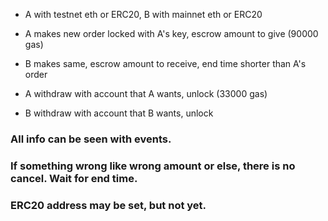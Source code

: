 - A with testnet eth or ERC20, B with mainnet eth or ERC20

- A makes new order locked with A's key, escrow amount to give (90000 gas)

- B makes same, escrow amount to receive, end time shorter than A's order

- A withdraw with account that A wants, unlock (33000 gas)

- B withdraw with account that B wants, unlock

### All info can be seen with events.

### If something wrong like wrong amount or else, there is no cancel. Wait for end time.

### ERC20 address may be set, but not yet.
